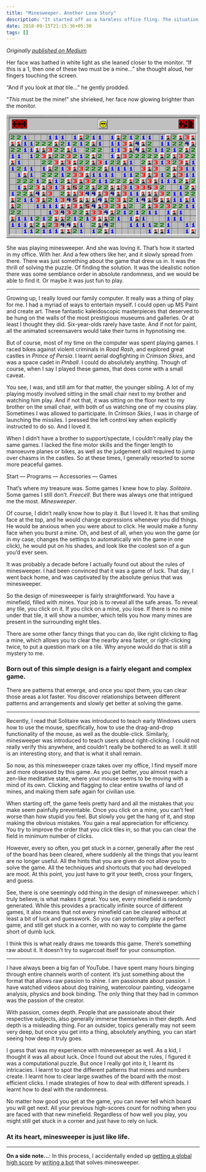 ```yaml
---
title: "Minesweeper. Another Love Story"
description: "It started off as a harmless office fling. The situation slowly escalated. And now we find ourselves here."
date: 2018-09-15T21:15:36+05:30
tags: []
---
```

_Originally [published on Medium](https://medium.com/@samhattangady/minesweeper-another-love-story-15a039793bf8)_


Her face was bathed in white light as she leaned closer to the monitor. “If this is a 1, then one of these two must be a mine…” she thought aloud, her fingers touching the screen.

“And if you look at _that_ tile…” he gently prodded.

“_This_ must be the mine!” she shrieked, her face now glowing brighter than the monitor.

![solved minesweeper board](/minesweeper.png)

She was playing minesweeper. And she was loving it. That’s how it started in my office. With her. And a few others like her, and it slowly spread from there. There was just something about the game that drew us in. It was the thrill of solving the puzzle. Of finding the solution. It was the idealistic notion there was some semblance order in absolute randomness, and we would be able to find it. Or maybe it was just fun to play.

---

Growing up, I really loved our family computer. It really was a thing of play for me. I had a myriad of ways to entertain myself. I could open up MS Paint and create art. These fantastic kaleidoscopic masterpieces that deserved to be hung on the walls of the most prestigious museums and galleries. Or at least I thought they did. Six-year-olds rarely have taste. And if not for paint, all the animated screensavers would take their turns in hypnotising me.

But of course, most of my time on the computer was spent playing games. I raced bikes against violent criminals in _Road Rash_, and explored great castles in _Prince of Persia_. I learnt aerial dogfighting in _Crimson Skies_, and was a space cadet in _Pinball_. I could do absolutely anything. Though of course, when I say I played these games, that does come with a small caveat.

You see, I was, and still am for that matter, the younger sibling. A lot of my playing mostly involved sitting in the small chair next to my brother and watching him play. And if not that, it was sitting on the floor next to my brother on the small chair, with both of us watching one of my cousins play. Sometimes I was allowed to participate. In _Crimson Skies_, I was in charge of launching the missiles. I pressed the left control key when explicitly instructed to do so. And I loved it.

When I didn’t have a brother to support/spectate, I couldn’t really play the same games. I lacked the fine motor skills and the finger length to manoeuvre planes or bikes, as well as the judgement skill required to jump over chasms in the castles. So at these times, I generally resorted to some more peaceful games.

Start — Programs — Accessories — Games

That’s where my treasure was. Some games I knew how to play. _Solitaire_. Some games I still don’t. _Freecell_. But there was always one that intrigued me the most. _Minesweeper_.

Of course, I didn’t really know how to play it. But I loved it. It has that smiling face at the top, and he would change expressions whenever you did things. He would be anxious when you were about to click. He would make a funny face when you burst a mine. Oh, and best of all, when you won the game (or in my case, changes the settings to automatically win the game in one click), he would put on his shades, and look like the coolest son of a gun you’d ever seen.

It was probably a decade before I actually found out about the rules of minesweeper. I had been convinced that it was a game of luck. That day, I went back home, and was captivated by the absolute genius that was minesweeper.

So the design of minesweeper is fairly straightforward. You have a minefield, filled with mines. Your job is to reveal all the safe areas. To reveal any tile, you click on it. If you click on a mine, you lose. If there is no mine under that tile, it will show a number, which tells you how many mines are present in the surrounding eight tiles.

There are some other fancy things that you can do, like right clicking to flag a mine, which allows you to clear the nearby area faster, or right-clicking twice, to put a question mark on a tile. Why anyone would do that is still a mystery to me.

### Born out of this simple design is a fairly elegant and complex game.

There are patterns that emerge, and once you spot them, you can clear those areas a lot faster. You discover relationships between different patterns and arrangements and slowly get better at solving the game.

---

Recently, I read that Solitaire was introduced to teach early Windows users how to use the mouse, specifically, how to use the drag-and-drop functionality of the mouse, as well as the double-click. Similarly, minesweeper was introduced to teach users about right-clicking. I could not really verify this anywhere, and couldn’t really be bothered to as well. It still is an interesting story, and that is what it shall remain.

So now, as this minesweeper craze takes over my office, I find myself more and more obsessed by this game. As you get better, you almost reach a zen-like meditative state, where your mouse seems to be moving with a mind of its own. Clicking and flagging to clear entire swaths of land of mines, and making them safe again for civilian use.

When starting off, the game feels pretty hard and all the mistakes that you make seem painfully preventable. Once you click on a mine, you can’t feel worse than how stupid you feel. But slowly you get the hang of it, and stop making the obvious mistakes. You gain a real appreciation for efficiency. You try to improve the order that you click tiles in, so that you can clear the field in minimum number of clicks.

However, every so often, you get stuck in a corner, generally after the rest of the board has been cleared, where suddenly all the things that you learnt are no longer useful. All the hints that you are given do not allow you to solve the game. All the techniques and shortcuts that you had developed are moot. At this point, you just have to grit your teeth, cross your fingers, and guess.

See, there is one seemingly odd thing in the design of minesweeper. which I truly believe, is what makes it great. You see, every minefield is randomly generated. While this provides a practically infinite source of different games, it also means that not every minefield can be cleared without at least a bit of luck and guesswork. So you can potentially play a perfect game, and still get stuck in a corner, with no way to complete the game short of dumb luck.

I think this is what really draws me towards this game. There’s something raw about it. It doesn’t try to sugarcoat itself for your consumption.

---

I have always been a big fan of YouTube. I have spent many hours binging through entire channels worth of content. It’s just something about the format that allows raw passion to shine. I am passionate about passion. I have watched videos about dog training, watercolour painting, videogame analysis, physics and book binding. The only thing that they had in common was the passion of the creator.

With passion, comes depth. People that are passionate about their respective subjects, also generally immerse themselves in their depth. And depth is a misleading thing. For an outsider, topics generally may not seem very deep, but once you get into a thing, absolutely anything, you can start seeing how deep it truly goes.

I guess that was my experience with minesweeper as well. As a kid, I thought it was all about luck. Once I found out about the rules, I figured it was a computational puzzle. But once I really got into it, I learnt its intricacies. I learnt to spot the different patterns that mines and numbers create. I learnt how to clear large swathes of the board with the most efficient clicks. I made strategies of how to deal with different spreads. I learnt how to deal with the randomness.

No matter how good you get at the game, you can never tell which board you will get next. All your previous high-scores count for nothing when you are faced with that new minefield. Regardless of how well you play, you might still get stuck in a corner and just have to rely on luck.

### At its heart, minesweeper is just like life.

---

**On a side note...**: In this process, I accidentally ended up [getting a global high score](https://www.youtube.com/watch?v=xDKaxTliecA) by [writing a bot](https://github.com/samhattangady/nimbus2018) that solves minesweeper.
